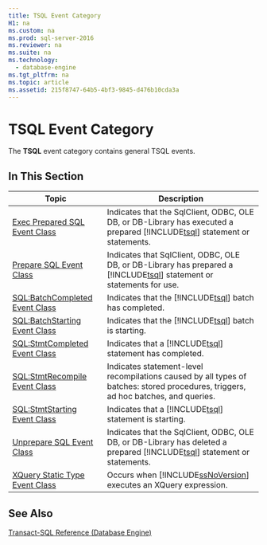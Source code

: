 ```yaml
---
title: TSQL Event Category
H1: na
ms.custom: na
ms.prod: sql-server-2016
ms.reviewer: na
ms.suite: na
ms.technology: 
  - database-engine
ms.tgt_pltfrm: na
ms.topic: article
ms.assetid: 215f8747-64b5-4bf3-9845-d476b10cda3a
---
```

# TSQL Event Category
  The **TSQL** event category contains general TSQL events.  
  
## In This Section  
  
|Topic|Description|  
|-----------|-----------------|  
|[Exec Prepared SQL Event Class](../../Topics/TopicNameNotContainA/Exec-Prepared-SQL-Event-Class.md)|Indicates that the SqlClient, ODBC, OLE DB, or DB\-Library has executed a prepared [!INCLUDE[tsql](../../Token/Other/tsql_md.md)] statement or statements.|  
|[Prepare SQL Event Class](../../Topics/TopicNameNotContainA/Prepare-SQL-Event-Class.md)|Indicates that SqlClient, ODBC, OLE DB, or DB\-Library has prepared a [!INCLUDE[tsql](../../Token/Other/tsql_md.md)] statement or statements for use.|  
|[SQL:BatchCompleted Event Class](../Topic/SQL:BatchCompleted%20Event%20Class.md)|Indicates that the [!INCLUDE[tsql](../../Token/Other/tsql_md.md)] batch has completed.|  
|[SQL:BatchStarting Event Class](../Topic/SQL:BatchStarting%20Event%20Class.md)|Indicates that the [!INCLUDE[tsql](../../Token/Other/tsql_md.md)] batch is starting.|  
|[SQL:StmtCompleted Event Class](../Topic/SQL:StmtCompleted%20Event%20Class.md)|Indicates that a [!INCLUDE[tsql](../../Token/Other/tsql_md.md)] statement has completed.|  
|[SQL:StmtRecompile Event Class](../Topic/SQL:StmtRecompile%20Event%20Class.md)|Indicates statement\-level recompilations caused by all types of batches: stored procedures, triggers, ad hoc batches, and queries.|  
|[SQL:StmtStarting Event Class](../Topic/SQL:StmtStarting%20Event%20Class.md)|Indicates that a [!INCLUDE[tsql](../../Token/Other/tsql_md.md)] statement is starting.|  
|[Unprepare SQL Event Class](../../Topics/TopicNameNotContainA/Unprepare-SQL-Event-Class.md)|Indicates that the SqlClient, ODBC, OLE DB, or DB\-Library has deleted a prepared [!INCLUDE[tsql](../../Token/Other/tsql_md.md)] statement or statements.|  
|[XQuery Static Type Event Class](../../Topics/TopicNameNotContainA/XQuery-Static-Type-Event-Class.md)|Occurs when [!INCLUDE[ssNoVersion](../../Token/Other/ssNoVersion_md.md)] executes an XQuery expression.|  
  
## See Also  
 [Transact-SQL Reference &#40;Database Engine&#41;](../Topic/Transact-SQL%20Reference%20\(Database%20Engine\).md)  
  
  